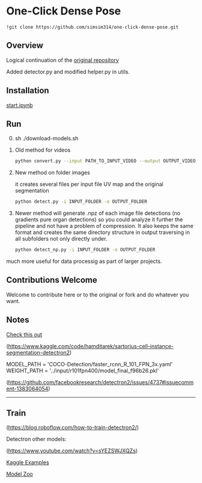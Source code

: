 # One-Click Dense Pose

```!git clone https://github.com/simsim314/one-click-dense-pose.git```

## Overview
Logical continuation of the [original repository](https://github.com/Pawandeep-prog/one-click-dense-pose)

Added detector.py and modified helper.py in utils. 
## Installation

[start.ipynb](start.ipynb)

## Run

0. sh ./download-models.sh

1. Old method for videos
    
   ```bash
   python convert.py --input PATH_TO_INPUT_VIDEO --output OUTPUT_VIDEO_PATH
   ```

2. New method on folder images

   it creates several files per input file UV map and the original segmentation
   
   ```bash
   python detect.py -i INPUT_FOLDER -o OUTPUT_FOLDER
   ```

3. Newer method will generate .npz of each image file detections (no gradients pure organ detections) so you could analyze it further the pipeline and not have a problem of compression.
It also keeps the same format and creates the same directory structure in output traversing in all subfolders not only directly under.

   ```bash
   python detect_np.py -i INPUT_FOLDER -o OUTPUT_FOLDER
   ```
much more useful for data processig as part of larger projects. 
   
## Contributions Welcome

Welcome to contribute here or to the original or fork and do whatever you want. 

## Notes

[Check this out](https://github.com/davidleejy/DensePose/tree/speedup/notebooks)

(https://www.kaggle.com/code/hamditarek/sartorius-cell-instance-segmentation-detectron2)


MODEL_PATH = 'COCO-Detection/faster_rcnn_R_101_FPN_3x.yaml'
WEIGHT_PATH = '../input/r101fpn400/model_final_f96b26.pkl'


(https://github.com/facebookresearch/detectron2/issues/4737#issuecomment-1383064054)

----

## Train

(https://blog.roboflow.com/how-to-train-detectron2/)

Detectron other models:

(https://www.youtube.com/watch?v=sYEZSWJXQZs)

[Kaggle Examples](https://www.kaggle.com/code/maartenvandevelde/object-detection-with-detectron2-pytorch)

[Model Zoo](https://github.com/facebookresearch/detectron2/blob/main/MODEL_ZOO.md)
